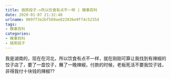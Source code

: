 ```yaml
---
title: 搞笑段子->所以饮食有点不一样 | 糗事百科
date: 2020-01-07 21:32:48
urlname: 009ff3e2bf569ae82203be9ff4c5235d
tags: 
- 糗事百科
categories:
- 糗事百科
- 搞笑段子
---
```

我是湖南的，现在在河北，所以饮食有点不一样，就在刚刚可算让我找到有辣椒的饺子店了，要了一盘饺子，蘸了一晚辣椒，付款的时候，老板死活不要我饺子钱，非得我付十块钱的辣椒??


